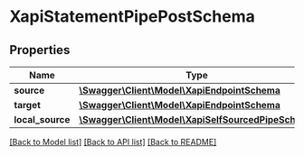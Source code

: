 # XapiStatementPipePostSchema

## Properties
Name | Type | Description | Notes
------------ | ------------- | ------------- | -------------
**source** | [**\Swagger\Client\Model\XapiEndpointSchema**](XapiEndpointSchema.md) |  | [optional] 
**target** | [**\Swagger\Client\Model\XapiEndpointSchema**](XapiEndpointSchema.md) |  | 
**local_source** | [**\Swagger\Client\Model\XapiSelfSourcedPipeSchema**](XapiSelfSourcedPipeSchema.md) |  | [optional] 

[[Back to Model list]](../../README.md#documentation-for-models) [[Back to API list]](../../README.md#documentation-for-api-endpoints) [[Back to README]](../../README.md)

